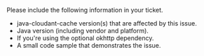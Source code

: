 Please include the following information in your ticket.

- java-cloudant-cache version(s) that are affected by this issue.
- Java version (including vendor and platform).
- If you're using the optional okhttp dependency.
- A small code sample that demonstrates the issue.
